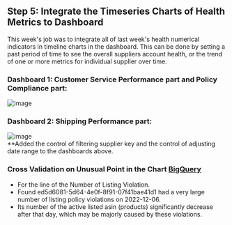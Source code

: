 ## Step 5: Integrate the Timeseries Charts of Health Metrics to Dashboard
This week's job was to integrate all of last week's health numerical indicators in timeline charts in the dashboard. This can be done by setting a past period of time to see the overall suppliers account health, or the trend of one or more metrics for individual supplier over time.
### Dashboard 1: Customer Service Performance part and Policy Compliance part: <br>
![image](https://user-images.githubusercontent.com/99241150/230806632-732dd680-c6b5-4320-b68f-3c80f960dfe2.png)
### Dashboard 2: Shipping Performance part: <br>
![image](https://user-images.githubusercontent.com/99241150/230855875-ba0df727-d1d8-48ff-8981-877360a0d70d.png) <br>
**Added the control of filtering supplier key and the control of adjusting date range to the dashboards above. <br>
### Cross Validation on Unusual Point in the Chart [BigQuery](https://github.com/wz2392/nyu-itp-spring23-payability/blob/main/Sprint%206/Account_health_metrics/Unusual%20Data%20Point%20Check.sql) <br>
- For the line of the Number of Listing Violation.
- Found ed5d6081-5d64-4e0f-8f91-07f41bae41d1 had a very large number of listing policy violations on 2022-12-06.
- Its number of the active listed asin (products) significantly decrease after that day, which may be majorly caused by these violations.



